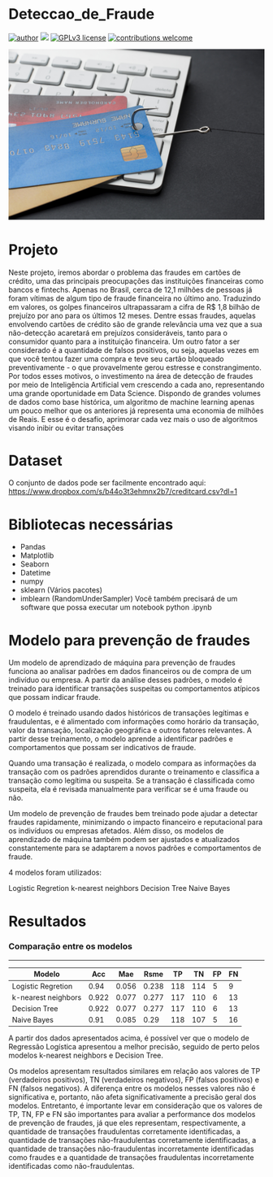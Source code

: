 # Deteccao_de_Fraude
[![author](https://img.shields.io/badge/author-Wallison-red.svg)](https://www.linkedin.com/in/wallison-borges-48312516a/) [![](https://img.shields.io/badge/python-3.7+-blue.svg)](https://www.python.org/downloads/release/python-365/) [![GPLv3 license](https://img.shields.io/badge/License-GPLv3-blue.svg)](http://perso.crans.org/besson/LICENSE.html) [![contributions welcome](https://img.shields.io/badge/contributions-welcome-brightgreen.svg?style=flat)](https://github.com/IsWallison/Project_airbnb/issues)

<p align="center">
  <img src="high-angle-keyboard-with-credit-cards-hook-phishing.jpg" >
</p>

# Projeto
Neste projeto, iremos abordar o problema das fraudes em cartões de crédito, uma das principais preocupações das instituições financeiras como bancos e fintechs. Apenas no Brasil, cerca de 12,1 milhões de pessoas já foram vítimas de algum tipo de fraude financeira no último ano. Traduzindo em valores, os golpes financeiros ultrapassaram a cifra de R$ 1,8 bilhão de prejuízo por ano para os últimos 12 meses. Dentre essas fraudes, aquelas envolvendo cartões de crédito são de grande relevância uma vez que a sua não-detecção acaretará em prejuízos consideráveis, tanto para o consumidor quanto para a instituição financeira. Um outro fator a ser considerado é a quantidade de falsos positivos, ou seja, aquelas vezes em que você tentou fazer uma compra e teve seu cartão bloqueado preventivamente - o que provavelmente gerou estresse e constrangimento. Por todos esses motivos, o investimento na área de detecção de fraudes por meio de Inteligência Artificial vem crescendo a cada ano, representando uma grande oportunidade em Data Science. Dispondo de grandes volumes de dados como base histórica, um algoritmo de machine learning apenas um pouco melhor que os anteriores já representa uma economia de milhões de Reais. E esse é o desafio, aprimorar cada vez mais o uso de algoritmos visando inibir ou evitar transações


# Dataset
O conjunto de dados pode ser facilmente encontrado aqui: https://www.dropbox.com/s/b44o3t3ehmnx2b7/creditcard.csv?dl=1

# Bibliotecas necessárias

* Pandas
* Matplotlib
* Seaborn 
* Datetime
* numpy
* sklearn (Vários pacotes)
* imblearn (RandomUnderSampler)
Você também precisará de um software que possa executar um notebook python .ipynb

# Modelo para prevenção de fraudes

Um modelo de aprendizado de máquina para prevenção de fraudes funciona ao analisar padrões em dados financeiros ou de compra de um indivíduo ou empresa. A partir da análise desses padrões, o modelo é treinado para identificar transações suspeitas ou comportamentos atípicos que possam indicar fraude.

O modelo é treinado usando dados históricos de transações legítimas e fraudulentas, e é alimentado com informações como horário da transação, valor da transação, localização geográfica e outros fatores relevantes. A partir desse treinamento, o modelo aprende a identificar padrões e comportamentos que possam ser indicativos de fraude.

Quando uma transação é realizada, o modelo compara as informações da transação com os padrões aprendidos durante o treinamento e classifica a transação como legítima ou suspeita. Se a transação é classificada como suspeita, ela é revisada manualmente para verificar se é uma fraude ou não.

Um modelo de prevenção de fraudes bem treinado pode ajudar a detectar fraudes rapidamente, minimizando o impacto financeiro e reputacional para os indivíduos ou empresas afetados. Além disso, os modelos de aprendizado de máquina também podem ser ajustados e atualizados constantemente para se adaptarem a novos padrões e comportamentos de fraude.

4 modelos foram utilizados:

Logistic Regretion
k-nearest neighbors
Decision Tree
Naive Bayes

# Resultados

### Comparação entre os modelos
--------------------------
  Modelo  | Acc | Mae | Rsme | TP | TN | FP | FN
  ------------|-----------|-----------|-----------|-----------|-----------|-----------|-----------
  Logistic Regretion | 0.94 | 0.056 | 0.238 | 118 | 114 | 5 | 9
  k-nearest neighbors | 0.922 | 0.077 | 0.277 | 117 | 110 | 6 | 13 
  Decision Tree| 0.922 | 0.077| 0.277 | 117 | 110 | 6 | 13
  Naive Bayes | 0.91 | 0.085 | 0.29 | 118 | 107 | 5 | 16

A partir dos dados apresentados acima, é possível ver que o modelo de Regressão Logística apresentou a melhor precisão, seguido de perto pelos modelos k-nearest neighbors e Decision Tree.

Os modelos apresentam resultados similares em relação aos valores de TP (verdadeiros positivos), TN (verdadeiros negativos), FP (falsos positivos) e FN (falsos negativos). A diferença entre os modelos nesses valores não é significativa e, portanto, não afeta significativamente a precisão geral dos modelos. Entretanto, é importante levar em consideração que os valores de TP, TN, FP e FN são importantes para avaliar a performance dos modelos de prevenção de fraudes, já que eles representam, respectivamente, a quantidade de transações fraudulentas corretamente identificadas, a quantidade de transações não-fraudulentas corretamente identificadas, a quantidade de transações não-fraudulentas incorretamente identificadas como fraudes e a quantidade de transações fraudulentas incorretamente identificadas como não-fraudulentas.
